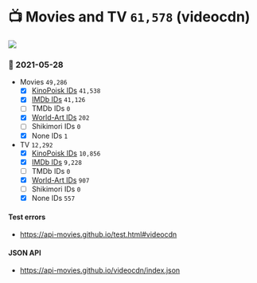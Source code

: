# :tv: Movies and TV `61,578` (videocdn)

<a href="https://API-Movies.github.io"><img src="https://API-Movies.github.io/banner.png?cache"></a>

### :date: 2021-05-28
- Movies `49,286`
  - [x] <a href="https://API-Movies.github.io/videocdn/movie_kinopoisk_ids.json">KinoPoisk IDs</a> `41,538`
  - [x] <a href="https://API-Movies.github.io/videocdn/movie_imdb_ids.json">IMDb IDs</a> `41,126`
  - [ ] TMDb IDs `0`
  - [x] <a href="https://API-Movies.github.io/videocdn/movie_world_art_ids.json">World-Art IDs</a> `202`
  - [ ] Shikimori IDs `0`
  - [x] None IDs `1`
- TV `12,292`
  - [x] <a href="https://API-Movies.github.io/videocdn/tv_kinopoisk_ids.json">KinoPoisk IDs</a> `10,856`
  - [x] <a href="https://API-Movies.github.io/videocdn/tv_imdb_ids.json">IMDb IDs</a> `9,228`
  - [ ] TMDb IDs `0`
  - [x] <a href="https://API-Movies.github.io/videocdn/tv_world_art_ids.json">World-Art IDs</a> `907`
  - [ ] Shikimori IDs `0`
  - [x] None IDs `557`
#### Test errors
- <a href='https://api-movies.github.io/test.html#videocdn'>https://api-movies.github.io/test.html#videocdn</a>
#### JSON API
- <a href='https://api-movies.github.io/videocdn/index.json'>https://api-movies.github.io/videocdn/index.json</a>
